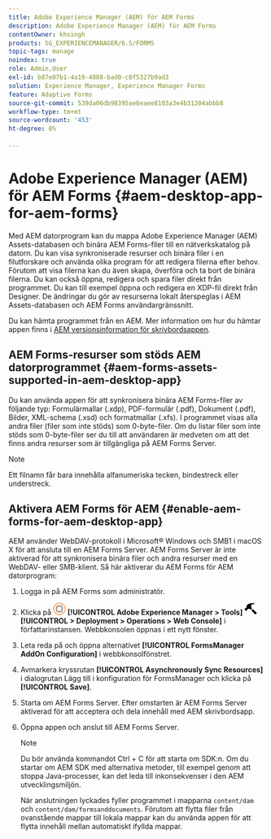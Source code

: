 ```yaml
---
title: Adobe Experience Manager (AEM) för AEM Forms
description: Adobe Experience Manager (AEM) för AEM Forms
contentOwner: khsingh
products: SG_EXPERIENCEMANAGER/6.5/FORMS
topic-tags: manage
noindex: true
role: Admin,User
exl-id: b87e07b1-4a19-4888-bad0-c0f5327b9ad3
solution: Experience Manager, Experience Manager Forms
feature: Adaptive Forms
source-git-commit: 539da06db98395ae6eaee8103a3e4b31204abbb8
workflow-type: tm+mt
source-wordcount: '453'
ht-degree: 0%

---
```


# Adobe Experience Manager (AEM) för AEM Forms {#aem-desktop-app-for-aem-forms}

Med AEM datorprogram kan du mappa Adobe Experience Manager (AEM) Assets-databasen och binära AEM Forms-filer till en nätverkskatalog på datorn. Du kan visa synkroniserade resurser och binära filer i en filutforskare och använda olika program för att redigera filerna efter behov. Förutom att visa filerna kan du även skapa, överföra och ta bort de binära filerna. Du kan också öppna, redigera och spara filer direkt från programmet. Du kan till exempel öppna och redigera en XDP-fil direkt från Designer. De ändringar du gör av resurserna lokalt återspeglas i AEM Assets-databasen och AEM Forms användargränssnitt.

Du kan hämta programmet från en AEM. Mer information om hur du hämtar appen finns i [AEM versionsinformation för skrivbordsappen](https://experienceleague.adobe.com/docs/experience-manager-desktop-app/using/release-notes.html?lang=en).

## AEM Forms-resurser som stöds AEM datorprogrammet {#aem-forms-assets-supported-in-aem-desktop-app}

Du kan använda appen för att synkronisera binära AEM Forms-filer av följande typ: Formulärmallar (.xdp), PDF-formulär (.pdf), Dokument (.pdf), Bilder, XML-schema (.xsd) och formatmallar (.xfs). I programmet visas alla andra filer (filer som inte stöds) som 0-byte-filer. Om du listar filer som inte stöds som 0-byte-filer ser du till att användaren är medveten om att det finns andra resurser som är tillgängliga på AEM Forms Server.

>[!NOTE]
>
>Ett filnamn får bara innehålla alfanumeriska tecken, bindestreck eller understreck.

## Aktivera AEM Forms för AEM {#enable-aem-forms-for-aem-desktop-app}

AEM använder WebDAV-protokoll i Microsoft® Windows och SMB1 i macOS X för att ansluta till en AEM Forms Server. AEM Forms Server är inte aktiverad för att synkronisera binära filer och andra resurser med en WebDAV- eller SMB-klient. Så här aktiverar du AEM Forms för AEM datorprogram:

1. Logga in på AEM Forms som administratör.
1. Klicka på ![adobeexperienceManager](assets/adobeexperiencemanager.png) **[!UICONTROL Adobe Experience Manager > Tools]** ![hammer](assets/hammer.png) **[!UICONTROL > Deployment > Operations > Web Console]** i författarinstansen. Webbkonsolen öppnas i ett nytt fönster.
1. Leta reda på och öppna alternativet **[!UICONTROL FormsManager AddOn Configuration]** i webbkonsolfönstret.
1. Avmarkera kryssrutan **[!UICONTROL Asynchronously Sync Resources]** i dialogrutan Lägg till i konfiguration för FormsManager och klicka på **[!UICONTROL Save]**.
1. Starta om AEM Forms Server. Efter omstarten är AEM Forms Server aktiverad för att acceptera och dela innehåll med AEM skrivbordsapp.
1. Öppna appen och anslut till AEM Forms Server.

   >[!NOTE]
   >
   > Du bör använda kommandot Ctrl + C för att starta om SDK:n. Om du startar om AEM SDK med alternativa metoder, till exempel genom att stoppa Java-processer, kan det leda till inkonsekvenser i den AEM utvecklingsmiljön.

   När anslutningen lyckades fyller programmet i mapparna `content/dam` och `content/dam/formsanddocuments`. Förutom att flytta filer från ovanstående mappar till lokala mappar kan du använda appen för att flytta innehåll mellan automatiskt ifyllda mappar.

